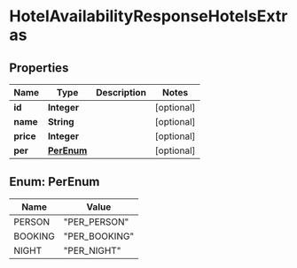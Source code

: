 # HotelAvailabilityResponseHotelsExtras

## Properties
Name | Type | Description | Notes
------------ | ------------- | ------------- | -------------
**id** | **Integer** |  |  [optional]
**name** | **String** |  |  [optional]
**price** | **Integer** |  |  [optional]
**per** | [**PerEnum**](#PerEnum) |  |  [optional]

<a name="PerEnum"></a>
## Enum: PerEnum
Name | Value
---- | -----
PERSON | &quot;PER_PERSON&quot;
BOOKING | &quot;PER_BOOKING&quot;
NIGHT | &quot;PER_NIGHT&quot;
